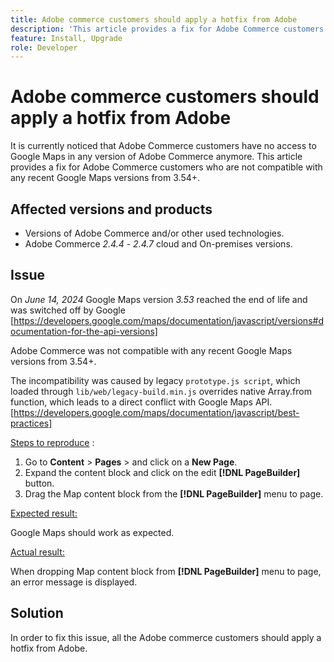 ```yaml
---
title: Adobe commerce customers should apply a hotfix from Adobe
description: 'This article provides a fix for Adobe Commerce customers who are not compatible with any recent Google Maps versions from 3.54+.'
feature: Install, Upgrade
role: Developer
---
```

# Adobe commerce customers should apply a hotfix from Adobe

It is currently noticed that Adobe Commerce customers have no access to Google Maps in any version of Adobe Commerce anymore. This article provides a fix for Adobe Commerce customers who are not compatible with any recent Google Maps versions from 3.54+.

## Affected versions and products

* Versions of Adobe Commerce and/or other used technologies.
* Adobe Commerce *2.4.4* - *2.4.7* cloud and On-premises versions.

## Issue

On *June 14, 2024* Google Maps version *3.53* reached the end of life and was switched off by Google [https://developers.google.com/maps/documentation/javascript/versions#documentation-for-the-api-versions]

Adobe Commerce was not compatible with any recent Google Maps versions from 3.54+.

The incompatibility was caused by legacy `prototype.js script`, which loaded through `lib/web/legacy-build.min.js` overrides native Array.from function, which leads to a direct conflict with Google Maps API. [https://developers.google.com/maps/documentation/javascript/best-practices]

<u>Steps to reproduce</u> :

1. Go to **Content** > **Pages** > and click on a **New Page**.
1. Expand the content block and click on the edit **[!DNL PageBuilder]** button.
1. Drag the Map content block from the **[!DNL PageBuilder]** menu to page.

<u>Expected result:</u>

Google Maps should work as expected.

<u> Actual result:</u>

When dropping Map content block from **[!DNL PageBuilder]** menu to page, an error message is displayed. 

## Solution

In order to fix this issue, all the Adobe commerce customers should apply a hotfix from Adobe.

